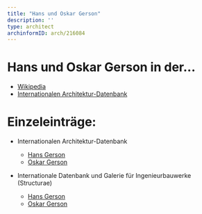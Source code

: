 ```yaml
---
title: "Hans und Oskar Gerson"
description: ''
type: architect
archinformID: arch/216084
---
```


# Hans und Oskar Gerson in der...
* [Wikipedia](https://de.wikipedia.org/wiki/Hans_und_Oskar_Gerson)
* [Internationalen Architektur-Datenbank](https://deu.archinform.net/arch/216084.htm)

# Einzeleinträge:
* Internationalen Architektur-Datenbank
    * [Hans Gerson](https://deu.archinform.net/arch/7335.htm)
    * [Oskar Gerson](https://deu.archinform.net/arch/2929.htm)


* Internationale Datenbank und Galerie für Ingenieurbauwerke (Structurae)
    * [Hans Gerson](https://structurae.net/de/personen/hans-gerson)
    * [Oskar Gerson](https://structurae.net/de/personen/oskar-gerson)
